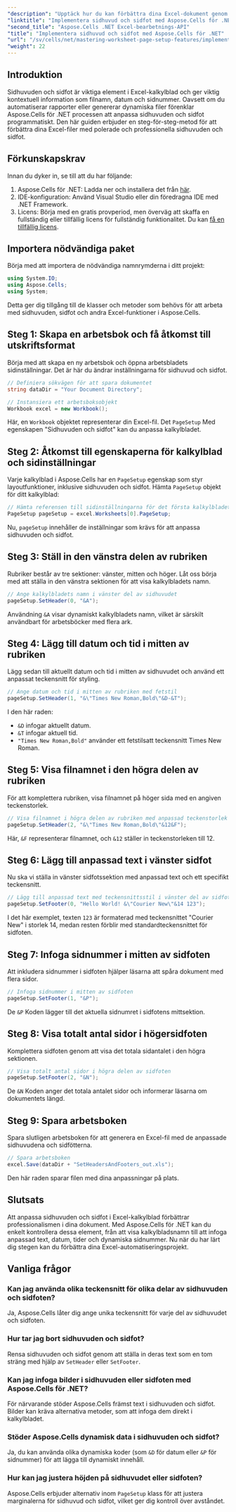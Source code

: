```yaml
---
"description": "Upptäck hur du kan förbättra dina Excel-dokument genom att programmatiskt anpassa sidhuvuden och sidfot med Aspose.Cells för .NET. Den här omfattande guiden guidar dig genom varje steg – från att konfigurera din arbetsbok till att dynamiskt infoga kalkylbladets namn."
"linktitle": "Implementera sidhuvud och sidfot med Aspose.Cells för .NET"
"second_title": "Aspose.Cells .NET Excel-bearbetnings-API"
"title": "Implementera sidhuvud och sidfot med Aspose.Cells för .NET"
"url": "/sv/cells/net/mastering-worksheet-page-setup-features/implement-header-footer/"
"weight": 22
---
```


## Introduktion

Sidhuvuden och sidfot är viktiga element i Excel-kalkylblad och ger viktig kontextuell information som filnamn, datum och sidnummer. Oavsett om du automatiserar rapporter eller genererar dynamiska filer förenklar Aspose.Cells för .NET processen att anpassa sidhuvuden och sidfot programmatiskt. Den här guiden erbjuder en steg-för-steg-metod för att förbättra dina Excel-filer med polerade och professionella sidhuvuden och sidfot.

## Förkunskapskrav

Innan du dyker in, se till att du har följande:

1. Aspose.Cells för .NET: Ladda ner och installera det från [här](https://releases.aspose.com/cells/net/).
2. IDE-konfiguration: Använd Visual Studio eller din föredragna IDE med .NET Framework.
3. Licens: Börja med en gratis provperiod, men överväg att skaffa en fullständig eller tillfällig licens för fullständig funktionalitet. Du kan [få en tillfällig licens](https://purchase.aspose.com/temporary-license/).

## Importera nödvändiga paket

Börja med att importera de nödvändiga namnrymderna i ditt projekt:

```csharp
using System.IO;
using Aspose.Cells;
using System;
```

Detta ger dig tillgång till de klasser och metoder som behövs för att arbeta med sidhuvuden, sidfot och andra Excel-funktioner i Aspose.Cells.

## Steg 1: Skapa en arbetsbok och få åtkomst till utskriftsformat

Börja med att skapa en ny arbetsbok och öppna arbetsbladets sidinställningar. Det är här du ändrar inställningarna för sidhuvud och sidfot.

```csharp
// Definiera sökvägen för att spara dokumentet
string dataDir = "Your Document Directory";

// Instansiera ett arbetsboksobjekt
Workbook excel = new Workbook();
```

Här, en `Workbook` objektet representerar din Excel-fil. Det `PageSetup` Med egenskapen "Sidhuvuden och sidfot" kan du anpassa kalkylbladet.

## Steg 2: Åtkomst till egenskaperna för kalkylblad och sidinställningar

Varje kalkylblad i Aspose.Cells har en `PageSetup` egenskap som styr layoutfunktioner, inklusive sidhuvuden och sidfot. Hämta `PageSetup` objekt för ditt kalkylblad:

```csharp
// Hämta referensen till sidinställningarna för det första kalkylbladet
PageSetup pageSetup = excel.Worksheets[0].PageSetup;
```

Nu, `pageSetup` innehåller de inställningar som krävs för att anpassa sidhuvuden och sidfot.

## Steg 3: Ställ in den vänstra delen av rubriken

Rubriker består av tre sektioner: vänster, mitten och höger. Låt oss börja med att ställa in den vänstra sektionen för att visa kalkylbladets namn.

```csharp
// Ange kalkylbladets namn i vänster del av sidhuvudet
pageSetup.SetHeader(0, "&A");
```

Användning `&A` visar dynamiskt kalkylbladets namn, vilket är särskilt användbart för arbetsböcker med flera ark.

## Steg 4: Lägg till datum och tid i mitten av rubriken

Lägg sedan till aktuellt datum och tid i mitten av sidhuvudet och använd ett anpassat teckensnitt för styling.

```csharp
// Ange datum och tid i mitten av rubriken med fetstil
pageSetup.SetHeader(1, "&\"Times New Roman,Bold\"&D-&T");
```

I den här raden:
- `&D` infogar aktuellt datum.
- `&T` infogar aktuell tid.
- `"Times New Roman,Bold"` använder ett fetstilsatt teckensnitt Times New Roman.

## Steg 5: Visa filnamnet i den högra delen av rubriken

För att komplettera rubriken, visa filnamnet på höger sida med en angiven teckenstorlek.

```csharp
// Visa filnamnet i högra delen av rubriken med anpassad teckenstorlek
pageSetup.SetHeader(2, "&\"Times New Roman,Bold\"&12&F");
```

Här, `&F` representerar filnamnet, och `&12` ställer in teckenstorleken till 12.

## Steg 6: Lägg till anpassad text i vänster sidfot

Nu ska vi ställa in vänster sidfotssektion med anpassad text och ett specifikt teckensnitt.

```csharp
// Lägg till anpassad text med teckensnittsstil i vänster del av sidfoten
pageSetup.SetFooter(0, "Hello World! &\"Courier New\"&14 123");
```

I det här exemplet, texten `123` är formaterad med teckensnittet "Courier New" i storlek 14, medan resten förblir med standardteckensnittet för sidfoten.

## Steg 7: Infoga sidnummer i mitten av sidfoten

Att inkludera sidnummer i sidfoten hjälper läsarna att spåra dokument med flera sidor.

```csharp
// Infoga sidnummer i mitten av sidfoten
pageSetup.SetFooter(1, "&P");
```

De `&P` Koden lägger till det aktuella sidnumret i sidfotens mittsektion.

## Steg 8: Visa totalt antal sidor i högersidfoten

Komplettera sidfoten genom att visa det totala sidantalet i den högra sektionen.

```csharp
// Visa totalt antal sidor i högra delen av sidfoten
pageSetup.SetFooter(2, "&N");
```

De `&N` Koden anger det totala antalet sidor och informerar läsarna om dokumentets längd.

## Steg 9: Spara arbetsboken

Spara slutligen arbetsboken för att generera en Excel-fil med de anpassade sidhuvudena och sidfötterna.

```csharp
// Spara arbetsboken
excel.Save(dataDir + "SetHeadersAndFooters_out.xls");
```

Den här raden sparar filen med dina anpassningar på plats.

## Slutsats

Att anpassa sidhuvuden och sidfot i Excel-kalkylblad förbättrar professionalismen i dina dokument. Med Aspose.Cells för .NET kan du enkelt kontrollera dessa element, från att visa kalkylbladsnamn till att infoga anpassad text, datum, tider och dynamiska sidnummer. Nu när du har lärt dig stegen kan du förbättra dina Excel-automatiseringsprojekt.

## Vanliga frågor

### Kan jag använda olika teckensnitt för olika delar av sidhuvuden och sidfoten?
Ja, Aspose.Cells låter dig ange unika teckensnitt för varje del av sidhuvudet och sidfoten.

### Hur tar jag bort sidhuvuden och sidfot?
Rensa sidhuvuden och sidfot genom att ställa in deras text som en tom sträng med hjälp av `SetHeader` eller `SetFooter`.

### Kan jag infoga bilder i sidhuvuden eller sidfoten med Aspose.Cells för .NET?
För närvarande stöder Aspose.Cells främst text i sidhuvuden och sidfot. Bilder kan kräva alternativa metoder, som att infoga dem direkt i kalkylbladet.

### Stöder Aspose.Cells dynamisk data i sidhuvuden och sidfot?  
Ja, du kan använda olika dynamiska koder (som `&D` för datum eller `&P` för sidnummer) för att lägga till dynamiskt innehåll.

### Hur kan jag justera höjden på sidhuvudet eller sidfoten?  
Aspose.Cells erbjuder alternativ inom `PageSetup` klass för att justera marginalerna för sidhuvud och sidfot, vilket ger dig kontroll över avståndet.